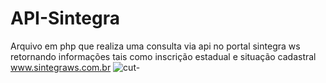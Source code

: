 # API-Sintegra
Arquivo em php que realiza uma consulta via api no portal sintegra ws retornando informações tais como inscrição estadual e situação cadastral
<a href="https://www.sintegraws.com.br" rel="nofollow">www.sintegraws.com.br</a>
![cut-](https://user-images.githubusercontent.com/53876312/62970716-7be14780-bde6-11e9-98a6-0dfc1f5aec50.PNG)
